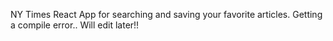 NY Times React App for searching and saving your favorite articles.
Getting a compile error.. Will edit later!!
